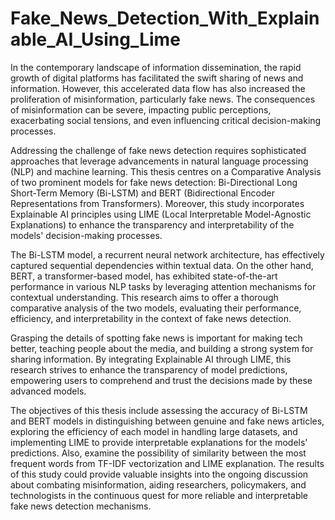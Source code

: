 # Fake_News_Detection_With_Explainable_AI_Using_Lime

In the contemporary landscape of information dissemination, the rapid growth of digital platforms has facilitated the swift sharing of news and information. However, this accelerated data flow has also increased the proliferation of misinformation, particularly fake news. The consequences of misinformation can be severe, impacting public perceptions, exacerbating social tensions, and even influencing critical decision-making processes.

Addressing the challenge of fake news detection requires sophisticated approaches that leverage advancements in natural language processing (NLP) and machine learning. This thesis centres on a Comparative Analysis of two prominent models for fake news detection: Bi-Directional Long Short-Term Memory (Bi-LSTM) and BERT (Bidirectional Encoder Representations from Transformers). Moreover, this study incorporates Explainable AI principles using LIME (Local Interpretable Model-Agnostic Explanations) to enhance the transparency and interpretability of the models' decision-making processes.

The Bi-LSTM model, a recurrent neural network architecture, has effectively captured sequential dependencies within textual data. On the other hand, BERT, a transformer-based model, has exhibited state-of-the-art performance in various NLP tasks by leveraging attention mechanisms for contextual understanding. This research aims to offer a thorough comparative analysis of the two models, evaluating their performance, efficiency, and interpretability in the context of fake news detection.

Grasping the details of spotting fake news is important for making tech better, teaching people about the media, and building a strong system for sharing information. By integrating Explainable AI through LIME, this research strives to enhance the transparency of model predictions, empowering users to comprehend and trust the decisions made by these advanced models.

The objectives of this thesis include assessing the accuracy of Bi-LSTM and BERT models in distinguishing between genuine and fake news articles, exploring the efficiency of each model in handling large datasets, and implementing LIME to provide interpretable explanations for the models' predictions. Also, examine the possibility of similarity between the most frequent words from TF-IDF vectorization and LIME explanation. The results of this study could provide valuable insights into the ongoing discussion about combating misinformation, aiding researchers, policymakers, and technologists in the continuous quest for more reliable and interpretable fake news detection mechanisms.
